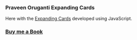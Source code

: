 ### Praveen Oruganti Expanding Cards

Here with the [Expanding Cards](https://praveenoruganti.github.io/praveenorugantitech-vanilla-js/0_Projects/praveenorugantitech-expanding-cards) developed using JavaScript.

### [Buy me a Book](https://bit.ly/388sUbE)



